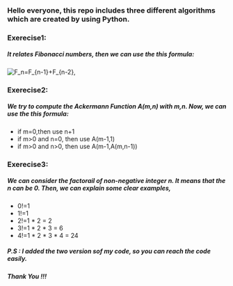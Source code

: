 ### Hello everyone, this repo includes three different algorithms which are created by using Python. 
### Exerecise1:
##### It relates Fibonacci numbers, then we can use the this formula:
<img src="https://latex.codecogs.com/svg.image?F_n(n)=F_{n-1}&plus;F_{n-1}" title="F_n=F_{n-1}+F_{n-2}" />,
### Exerecise2: 
##### We try to compute the Ackermann Function A(m,n) with m,n. Now, we can use the this formula:
* if m=0,then use n+1
* if m>0 and n=0, then use A(m-1,1)
* if m>0 and n>0, then use A(m-1,A(m,n-1))
### Exerecise3: 
##### We can consider the factorail of non-negative integer n. It means that the n can be 0. Then, we can explain some clear examples,
* 0!=1
* 1!=1
* 2!=1 * 2 = 2 
* 3!=1 * 2 * 3 = 6
* 4!=1 * 2 * 3 * 4 = 24
##### P.S : I added the two version sof my code, so you can reach the code easily.
##### Thank You !!!
